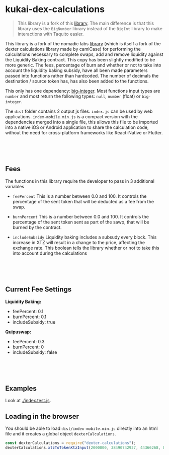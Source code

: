 # kukai-dex-calculations

> This library is a fork of this [library](https://github.com/kukai-wallet/kukai-dex-calculations). The main difference is that this library uses the `BigNumber` library instead of the `BigInt` library to make interactions with Taquito easier.

This library is a fork of the nomadic labs [library](https://gitlab.com/sophiagold/dexter-calculations/-/tree/liquidity_baking/) (which is itself a fork of the dexter calculations library made by camlCase) for performing the calculations necessary to complete swaps, add and remove liquidity against the Liquidity Baking contract. This copy has been slightly modified to be more generic. The fees, percentage of burn and whether or not to take into account the liquidity baking subsidy, have all been made parameters passed into functions rather than hardcoded. The number of decimals the destination / source token has, has also been added to the functions.

This only has one dependency: [big-integer](https://www.npmjs.com/package/big-integer). Most functions input types are `number` and most return the following types: `null`, `number` (float) or `big-integer`.

The `dist` folder contains 2 output js files. `index.js` can be used by web applications. `index-mobile.min.js` is a compact version with the dependencies merged into a single file, this allows this file to be imported into a native iOS or Android application to share the calculation code, without the need for cross-platform frameworks like React-Native or Flutter.

<br/>
<br/>
<br/>

## Fees

The functions in this library require the developer to pass in 3 additional variables

- `feePercent`
  This is a number between 0.0 and 100. It controls the percentage of the sent token that will be deducted as a fee from the swap.

- `burnPercent`
  This is a number between 0.0 and 100. It controls the percentage of the sent token sent as part of the sawp, that will be burned by the contract.

- `includeSubsidy`
  Liquidity baking includes a subsudy every block. This increase in XTZ will result in a change to the price, affecting the exchange rate. This boolean tells the library whether or not to take this into account during the calculations

<br/>
<br/>
<br/>

## Current Fee Settings

**Liquidity Baking:**

- feePercent: 0.1
- burnPercent: 0.1
- includeSubsidy: true

**Quipuswap:**

- feePercent: 0.3
- burnPercent: 0
- includeSubsidy: false

<br/>
<br/>
<br/>

## Examples

Look at [./index.test.js](./index.test.js).

## Loading in the browser

You should be able to load `dist/index-mobile.min.js` directly into an html file and it
creates a global object `dexterCalculations`.

```js
const dexterCalculations = require("dexter-calculations");
dexterCalculations.xtzToTokenXtzInput(2000000, 38490742927, 44366268, 8);
```
